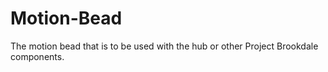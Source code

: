# Motion-Bead

The motion bead that is to be used with the hub or other Project Brookdale components.

